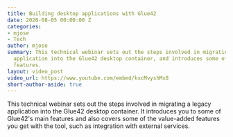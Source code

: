 ```yaml
---
title: Building desktop applications with Glue42
date: 2020-08-05 00:00:00 Z
categories:
- mjose
- Tech
author: mjose
summary: This technical webinar sets out the steps involved in migrating a legacy
  application into the Glue42 desktop container, and introduces some of Glue42's main
  features.
layout: video_post
video_url: https://www.youtube.com/embed/kxcMvyshMx8
short-author-aside: true
---
```


This technical webinar sets out the steps involved in migrating a legacy application into the Glue42 desktop container. It introduces you to some of Glue42's main features and also covers some of the value-added features you get with the tool, such as integration with external services.
